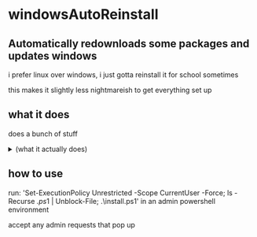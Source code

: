 # windowsAutoReinstall
## Automatically redownloads some packages and updates windows


i prefer linux over windows, i just gotta reinstall it for school sometimes

this makes it slightly less nightmareish to get everything set up

## what it does
does a bunch of stuff
<details>
  <summary>(what it actually does)</summary>
    - installs chocolatey
    - updates windows (and drivers / firmware if supported)
    - installs some cli utilities (curl, git, sudo, winfetch)
    - installs python 3.6.7 and pandas, pillow, numpy, matplotlib and pygame
    - installs some general programs (spotify, obs, libreoffice, audacity, etc)
</details>

## how to use
run:
'Set-ExecutionPolicy Unrestricted -Scope CurrentUser -Force; ls -Recurse *.ps*1 | Unblock-File; .\install.ps1' 
in an admin powershell environment

accept any admin requests that pop up
